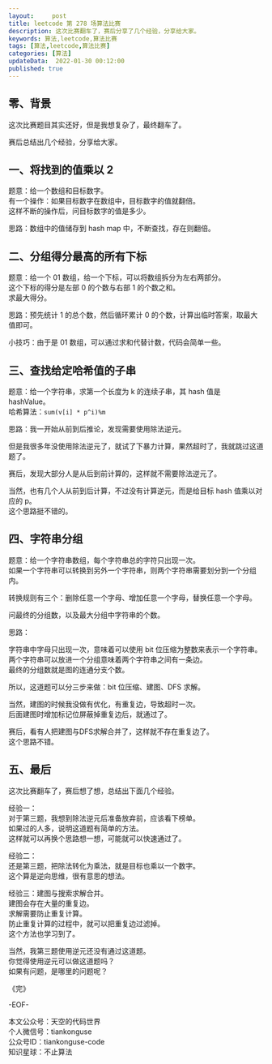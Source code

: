 ```yaml
---   
layout:     post  
title: leetcode 第 278 场算法比赛  
description: 这次比赛翻车了，赛后分享了几个经验，分享给大家。       
keywords: 算法,leetcode,算法比赛  
tags: [算法,leetcode,算法比赛]    
categories: [算法]  
updateData:  2022-01-30 00:12:00  
published: true  
---  
```



## 零、背景  


这次比赛题目其实还好，但是我想复杂了，最终翻车了。  


赛后总结出几个经验，分享给大家。  


## 一、将找到的值乘以 2  


题意：给一个数组和目标数字。  
有一个操作：如果目标数字在数组中，目标数字的值就翻倍。  
这样不断的操作后，问目标数字的值是多少。  


思路：数组中的值储存到 hash map 中，不断查找，存在则翻倍。  


## 二、分组得分最高的所有下标  


题意：给一个 01 数组，给一个下标，可以将数组拆分为左右两部分。  
这个下标的得分是左部 0 的个数与右部 1 的个数之和。  
求最大得分。  


思路：预先统计 1 的总个数，然后循环累计 0 的个数，计算出临时答案，取最大值即可。  


小技巧：由于是 01 数组，可以通过求和代替计数，代码会简单一些。  


## 三、查找给定哈希值的子串


题意：给一个字符串，求第一个长度为 k 的连续子串，其 hash 值是 hashValue。  
哈希算法：`sum(v[i] * p^i)%m`  


思路：我一开始从前到后推论，发现需要使用除法逆元。  


但是我很多年没使用除法逆元了，就试了下暴力计算，果然超时了，我就跳过这道题了。  


赛后，发现大部分人是从后到前计算的，这样就不需要除法逆元了。  


当然，也有几个人从前到后计算，不过没有计算逆元，而是给目标 hash 值乘以对应的 p。  
这个思路挺不错的。  



## 四、字符串分组  

题意：给一个字符串数组，每个字符串总的字符只出现一次。  
如果一个字符串可以转换到另外一个字符串，则两个字符串需要划分到一个分组内。  


转换规则有三个：删除任意一个字母、增加任意一个字母，替换任意一个字母。  


问最终的分组数，以及最大分组中字符串的个数。  


思路：  


字符串中字母只出现一次，意味着可以使用 bit 位压缩为整数来表示一个字符串。   
两个字符串可以放进一个分组意味着两个字符串之间有一条边。  
最终的分组数就是图的连通分支个数。  


所以，这道题可以分三步来做：bit 位压缩、建图、DFS 求解。  



当然，建图的时候我没做有优化，有重复边，导致超时一次。  
后面建图时增加标记位屏蔽掉重复边后，就通过了。  


赛后，看有人把建图与DFS求解合并了，这样就不存在重复边了。  
这个思路不错。  


## 五、最后  


这次比赛翻车了，赛后想了想，总结出下面几个经验。  


经验一：  
对于第三题，我想到除法逆元后准备放弃前，应该看下榜单。  
如果过的人多，说明这道题有简单的方法。  
这样就可以再换个思路想一想，可能就可以快速通过了。  


经验二：  
还是第三题，把除法转化为乘法，就是目标也乘以一个数字。  
这个算是逆向思维，很有意思的想法。  


经验三：建图与搜索求解合并。  
建图会存在大量的重复边。  
求解需要防止重复计算。  
防止重复计算的过程中，就可以把重复边过滤掉。  
这个方法也学习到了。  


当然，我第三题使用逆元还没有通过这道题。  
你觉得使用逆元可以做这道题吗？  
如果有问题，是哪里的问题呢？  



《完》  


-EOF-  



本文公众号：天空的代码世界  
个人微信号：tiankonguse  
公众号ID：tiankonguse-code  
知识星球：不止算法  

